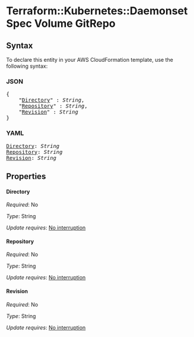 # Terraform::Kubernetes::Daemonset Spec Volume GitRepo

## Syntax

To declare this entity in your AWS CloudFormation template, use the following syntax:

### JSON

<pre>
{
    "<a href="#directory" title="Directory">Directory</a>" : <i>String</i>,
    "<a href="#repository" title="Repository">Repository</a>" : <i>String</i>,
    "<a href="#revision" title="Revision">Revision</a>" : <i>String</i>
}
</pre>

### YAML

<pre>
<a href="#directory" title="Directory">Directory</a>: <i>String</i>
<a href="#repository" title="Repository">Repository</a>: <i>String</i>
<a href="#revision" title="Revision">Revision</a>: <i>String</i>
</pre>

## Properties

#### Directory

_Required_: No

_Type_: String

_Update requires_: [No interruption](https://docs.aws.amazon.com/AWSCloudFormation/latest/UserGuide/using-cfn-updating-stacks-update-behaviors.html#update-no-interrupt)

#### Repository

_Required_: No

_Type_: String

_Update requires_: [No interruption](https://docs.aws.amazon.com/AWSCloudFormation/latest/UserGuide/using-cfn-updating-stacks-update-behaviors.html#update-no-interrupt)

#### Revision

_Required_: No

_Type_: String

_Update requires_: [No interruption](https://docs.aws.amazon.com/AWSCloudFormation/latest/UserGuide/using-cfn-updating-stacks-update-behaviors.html#update-no-interrupt)

